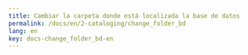 ```yaml
---
title: Cambiar la carpeta donde está localizada la base de datos
permalink: /docs/en/2-cataloging/change_folder_bd
lang: en
key: docs-change_folder_bd-en
---
```

